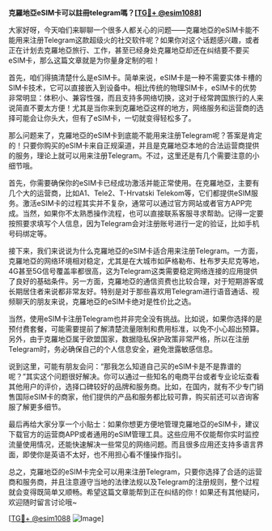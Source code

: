 **克羅地亞eSIM卡可以註冊telegram嗎？[[TG💪+ @esim1088](https://t.me/s/esim1088)]**

大家好呀，今天咱们来聊聊一个很多人都关心的问题——克羅地亞的eSIM卡能不能用来注册Telegram这款超级火的社交软件呢？如果你对这个话题感兴趣，或者正在计划去克羅地亞旅行、工作，甚至已经身处克羅地亞却还在纠结要不要买eSIM卡，那么这篇文章就是为你量身定制的啦！

首先，咱们得搞清楚什么是eSIM卡。简单来说，eSIM卡是一种不需要实体卡槽的SIM卡技术，它可以直接嵌入到设备中。相比传统的物理SIM卡，eSIM卡的优势非常明显：体积小、兼容性强，而且支持多网络切换，这对于经常跨国旅行的人来说简直不要太方便！尤其是当你来到克羅地亞这样的地方，网络服务和运营商的选择可能会让你头大，但有了eSIM卡，一切就变得轻松多了。

那么问题来了，克羅地亞的eSIM卡到底能不能用来注册Telegram呢？答案是肯定的！只要你购买的eSIM卡来自正规渠道，并且是克羅地亞本地的合法运营商提供的服务，理论上就可以用来注册Telegram。不过，这里还是有几个需要注意的小细节哦。

首先，你需要确保你的eSIM卡已经成功激活并能正常使用。在克羅地亞，主要有几个大的运营商，比如A1、Tele2、T-Hrvatski Telekom等，它们都提供eSIM服务。激活eSIM卡的过程其实并不复杂，通常可以通过官方网站或者官方APP完成。当然，如果你不太熟悉操作流程，也可以直接联系客服寻求帮助。记得一定要按照要求填写个人信息，因为Telegram会对注册账号进行一定的验证，比如手机号码绑定等。

接下来，我们来说说为什么克羅地亞的eSIM卡适合用来注册Telegram。一方面，克羅地亞的网络环境相对稳定，尤其是在大城市如萨格勒布、杜布罗夫尼克等地，4G甚至5G信号覆盖率都很高，这为Telegram这类需要稳定网络连接的应用提供了良好的基础条件。另一方面，克羅地亞的通信资费也比较合理，对于短期游客或长期居住者来说都非常友好。特别是对于那些喜欢用Telegram进行语音通话、视频聊天的朋友来说，克羅地亞的eSIM卡绝对是性价比之选。

当然，使用eSIM卡注册Telegram也并非完全没有挑战。比如说，如果你选择的是预付费套餐，可能需要提前了解清楚流量限制和费用标准，以免不小心超出预算。另外，由于克羅地亞属于欧盟国家，数据隐私保护政策非常严格，所以在注册Telegram时，务必确保自己的个人信息安全，避免泄露敏感信息。

说到这里，可能有朋友会问：“那我怎么知道自己买的eSIM卡是不是靠谱的呢？”其实这个问题很好解决。你可以通过一些知名的电商平台或者专业论坛查看其他用户的评价，选择口碑较好的品牌和服务商。比如，在国内，就有不少专门销售国际eSIM卡的商家，他们提供的产品和服务都比较可靠，购买前还可以咨询客服了解更多细节。

最后再给大家分享一个小贴士：如果你想更方便地管理克羅地亞的eSIM卡，建议下载官方的运营商APP或者通用的eSIM管理工具。这些应用不仅能帮你实时监控流量使用情况，还能快速解决一些常见的网络问题。而且很多应用还支持多语言界面，即使你是英语不太好，也不用担心看不懂操作指引。

总之，克羅地亞的eSIM卡完全可以用来注册Telegram，只要你选择了合适的运营商和服务商，并且注意遵守当地的法律法规以及Telegram的注册规则，整个过程就会变得既简单又顺畅。希望这篇文章能帮到正在纠结的你！如果还有其他疑问，欢迎随时留言讨论哦~

[[TG💪+ @esim1088](https://t.me/s/esim1088) ![Image](https://i.postimg.cc/4NQfJmqS/Snipaste-2025-05-13-00-14-12.png)]